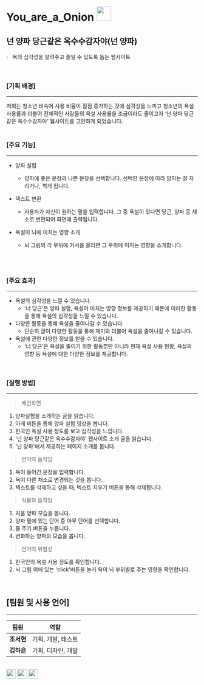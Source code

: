 # You_are_a_Onion <img src="../You_are_a_Onion/image/logo.png" height="38">

## 넌 양파 당근같은 옥수수감자야(넌 양파)
 :&nbsp;&nbsp; 욕의 심각성을 알려주고 줄일 수 있도록 돕는 웹사이트

<br>

### <b> [기획 배경] </b>
---
저희는 청소년 비속어 사용 비율이 점점 증가하는 것에 심각성을 느끼고 청소년의 욕설 사용률과 더불어 전체적인 사람들의 욕설 사용률을 조금이라도 줄이고자  ‘넌 양파 당근같은 옥수수감자야’ 웹사이트를 고안하게 되었습니다. 
<br>
<br>

### <b> [주요 기능] </b>
---
- 양파 실험
     - 양파에 좋은 문장과 나쁜 문장을 선택합니다. 선택한 문장에 따라 양파는 잘 자라거나, 썩게 됩니다.

 - 텍스트 변환 
     - 사용자가 자신이 원하는 말을 입력합니다. 그 중 욕설이 있다면 당근, 양파 등 채소로 변환되어 화면에 출력됩니다.

 - 욕설이 뇌에 미치는 영향 소개
     - 뇌 그림의 각 부위에 커서를 올리면 그 부위에 미치는 영향을 소개합니다.
<br>
<br>


### <b> [주요 효과] </b>
---
 - 욕설의 심각성을 느낄 수 있습니다.
    - ‘너 당근’은 양파 실험, 욕설이 미치는 영향 정보를 제공하기 때문에 이러한 활동을 통해 욕설의 심각성을 느낄 수 있습니다.
 - 다양한 활동을 통해 욕설을 줄여나갈 수 있습니다.
     - 단순히 글이 다양한 활동을 통해 재미와 더불어 욕설을 줄여나갈 수 있습니다.
 - 욕설에 관한 다양한 정보를 얻을 수 있습니다.
     - ‘너 당근’은 욕설을 줄이기 위한 활동뿐만 아니라 현재 욕설 사용 현황, 욕설의 영향 등 욕설에 대한 다양한 정보를 제공합니다.

<br>

### <b> [실행 방법] </b>
---

> 메인화면
1. 양파실험을 소개하는 글을 읽습니다.
2. 아래 버튼을 통해 양파 실험 영상을 봅니다.
3. 한국인 욕설 사용 정도를 보고 심각성을 느낍니다.
4. '넌 양파 당근같은 옥수수감자야' 웹사이트 소개 글을 읽습니다.
5. '넌 양파'에서 제공하는 페이지 소개를 봅니다.

> 언어의 움직임
1. 욕이 들어간 문장을 입력합니다.
2. 욕이 다른 채소로 변경되는 것을 봅니다.
3. 텍스트를 삭제하고 싶을 때, 텍스트 지우기 버튼을 통해 삭제합니다.

> 식물의 움직임
1. 처음 양파 모습을 봅니다.
2. 양파 밑에 있는 단어 중 아무 단어를 선택합니다.
3. 물 주기 버튼을 누릅니다.
4. 변화하는 양파의 모습을 봅니다.

> 언어의 위험성
1. 한국인의 욕설 사용 정도를 확인합니다.
2. 뇌 그림 위에 있는 'click'버튼을 눌러 욕이 뇌 부위별로 주는 영향을 확인합니다.

<br>

## [팀원 및 사용 언어]
---

| 팀원 | 역할 |
| ------------ | ------------- |
| **조서현** | 기획, 개발, 테스트 |
| **김하은** | 기획, 디자인, 개발 |

<br>

<img src="https://img.shields.io/badge/HTML5-E34F26?style=flat&logo=HTML5&logoColor=white" height="25" />
<img src="https://img.shields.io/badge/CSS3-1572B6?style=flat&logo=CSS3&logoColor=white" height="25"/>
<img src="https://img.shields.io/badge/JavaScript-F7DF1E?style=flat&logo=javascript&logoColor=white" height="25"/>

